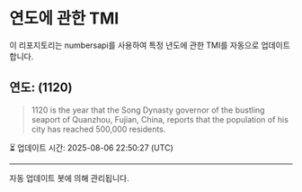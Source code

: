 
# 연도에 관한 TMI

이 리포지토리는 numbersapi를 사용하여 특정 년도에 관한 TMI를 자동으로 업데이트합니다.

## 연도: (1120)
> 1120 is the year that the Song Dynasty governor of the bustling seaport of Quanzhou, Fujian, China, reports that the population of his city has reached 500,000 residents.

⏳ 업데이트 시간: 2025-08-06 22:50:27 (UTC)

---
자동 업데이트 봇에 의해 관리됩니다.
